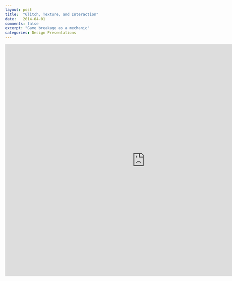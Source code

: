 ```yaml
---
layout: post
title:  "Glitch, Texture, and Interaction"
date:   2014-04-01
comments: false
excerpt: "Game breakage as a mechanic"
categories: Design Presentations
---
```


<iframe src="https://docs.google.com/presentation/d/1FrVFUGbKHsCNdxw-b4KbZKNRCY1T-SlMmqDbCAFaNw0/embed?start=false&loop=false&delayms=3000" frameborder="0" width="900" height="749" allowfullscreen="true" mozallowfullscreen="true" webkitallowfullscreen="true"></iframe>
